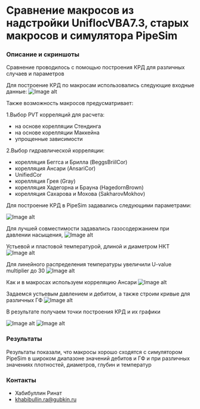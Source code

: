 # Сравнение макросов из надстройки UniflocVBA7.3, старых макросов и симулятора PipeSim #

### Описание и скриншоты ###

Сравнение проводилось с помощью построения КРД для различных случаев и параметров

Для построение КРД по макросам использовались следующие входные данные:
![Image alt](https://github.com/khabibullinra/unifloc_vba/blob/artem/%D1%81%D1%80%D0%B0%D0%B2%D0%BD%D0%B5%D0%BD%D0%B8%D0%B5/%D0%A1%D0%BD%D0%B8%D0%BC%D0%BE%D0%BA.PNG)


Также возможность макросов предусматривает:

1.Выбор PVT корреляций для расчета:
- на основе корелляции Стендинга
- на основе корелляции Маккейна
- упрощенные зависимости

2.Выбор гидравлической корреляции:
- корелляция Беггса и Брилла (BeggsBriilCor) 
- корелляция Ансари (AnsariCor)
- UnifiedCor
- корелляция Грея (Gray)
- корелляция Хадегорна и Брауна (HagedornBrown)
- корелляция Сахарова и Мохова (SakharovMokhov)

Для построение КРД в PipeSim задавались следующими параметрами:

![Image alt](https://github.com/khabibullinra/unifloc_vba/blob/artem/%D1%81%D1%80%D0%B0%D0%B2%D0%BD%D0%B5%D0%BD%D0%B8%D0%B5/Capture1.PNG)

Для лучшей совместимости задавались газосодержанием при давлении насыщения,
![Image alt](https://github.com/khabibullinra/unifloc_vba/blob/artem/%D1%81%D1%80%D0%B0%D0%B2%D0%BD%D0%B5%D0%BD%D0%B8%D0%B5/Capture2.PNG)

Устьевой и пластовой температурой, длиной и диаметром НКТ
![Image alt](https://github.com/khabibullinra/unifloc_vba/blob/artem/%D1%81%D1%80%D0%B0%D0%B2%D0%BD%D0%B5%D0%BD%D0%B8%D0%B5/Capture3.PNG)

Для линейного распределения температуры увеличили U-value multiplier до 30
![Image alt](https://github.com/khabibullinra/unifloc_vba/blob/artem/%D1%81%D1%80%D0%B0%D0%B2%D0%BD%D0%B5%D0%BD%D0%B8%D0%B5/Capture4.PNG)

Как и в макросах используем корреляцию Ансари
![Image alt](https://github.com/khabibullinra/unifloc_vba/blob/artem/%D1%81%D1%80%D0%B0%D0%B2%D0%BD%D0%B5%D0%BD%D0%B8%D0%B5/Capture5.PNG)

Задаемся устьевым давлением и дебитом, а также строим кривые для различных ГФ
![Image alt](https://github.com/khabibullinra/unifloc_vba/blob/artem/%D1%81%D1%80%D0%B0%D0%B2%D0%BD%D0%B5%D0%BD%D0%B8%D0%B5/Capture6.PNG)

В результате получаем точки построения КРД и их графики

![Image alt](https://github.com/khabibullinra/unifloc_vba/blob/artem/%D1%81%D1%80%D0%B0%D0%B2%D0%BD%D0%B5%D0%BD%D0%B8%D0%B5/%D0%91%D0%B5%D0%B7%D1%8B%D0%BC%D1%8F%D0%BD%D0%BD%D1%8B%D0%B9.png)
![Image alt](https://github.com/khabibullinra/unifloc_vba/blob/artem/%D1%81%D1%80%D0%B0%D0%B2%D0%BD%D0%B5%D0%BD%D0%B8%D0%B5/%D0%91%D0%B5%D0%B7%D1%8B%D0%BC%D1%8F%D0%BD%D0%BD%D1%8B%D0%B92.png)


### Результаты ###
Результаты показали, что макросы хорошо сходятся с симулятором PipeSim в широком диапазоне значений дебитов и ГФ и при различных значениях плотностей, диаметров, глубин и температур

### Контакты ###

* Хабибуллин Ринат
* khabibullin.ra@gubkin.ru

